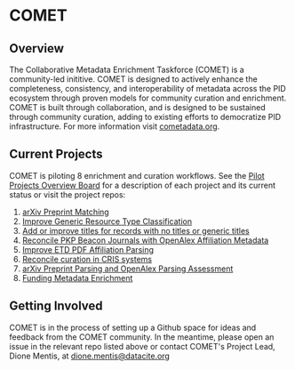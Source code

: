 # COMET

## Overview
The Collaborative Metadata Enrichment Taskforce (COMET) is a community-led inititive. COMET is designed to actively enhance the completeness, consistency, and interoperability of metadata across the PID ecosystem through proven models for community curation and enrichment. COMET is built through collaboration, and is designed to be sustained through community curation, adding to existing efforts to democratize PID infrastructure. For more information visit [cometadata.org](https://www.cometadata.org/). 

## Current Projects

COMET is piloting 8 enrichment and curation workflows. See the [Pilot Projects Overview Board](https://github.com/orgs/cometadata/projects/14) for a description of each project and its current status or visit the project repos: 

1. [arXiv Preprint Matching](https://github.com/cometadata/arxiv-preprint-matching)
2. [Improve Generic Resource Type Classification](https://github.com/cometadata/improve-generic-resource-type-classifications)
3. [Add or improve titles for records with no titles or generic titles](https://github.com/cometadata/add-or-improve-titles-for-records-with-no-or-generic-titles)
4. [Reconcile PKP Beacon Journals with OpenAlex Affiliation Metadata](https://github.com/cometadata/reconcile-pkp-beacon-journals-w-openalex-affiliation-metadata)
5. [Improve ETD PDF Affiliation Parsing](https://github.com/cometadata/improve-etd-pdf-affiliation-parsing)
6. [Reconcile curation in CRIS systems](https://github.com/cometadata/reconcile-curation-in-cris-systems)
7. [arXiv Preprint Parsing and OpenAlex Parsing Assessment](https://github.com/cometadata/arxiv-preprint-parsing)
8. [Funding Metadata Enrichment](https://github.com/cometadata/funding-metadata-enrichment) 

## Getting Involved 

COMET is in the process of setting up a Github space for ideas and feedback from the COMET community. In the meantime, please open an issue in the relevant repo listed above or contact COMET's Project Lead, Dione Mentis, at [dione.mentis@datacite.org](mailto:dione.mentis@datacite.org)
